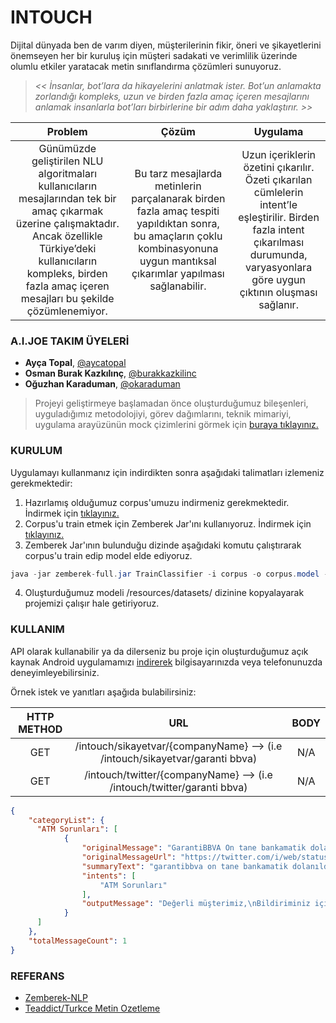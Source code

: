 # INTOUCH
Dijital dünyada ben de varım diyen, müşterilerinin fikir, öneri ve şikayetlerini önemseyen her bir kuruluş için müşteri sadakati ve verimlilik üzerinde olumlu etkiler yaratacak metin sınıflandırma çözümleri sunuyoruz.

>  *<< İnsanlar, bot’lara da hikayelerini anlatmak ister. Bot’un
anlamakta zorlandığı kompleks, uzun ve birden fazla
amaç içeren mesajlarını anlamak insanlarla bot’ları
birbirlerine bir adım daha yaklaştırır. >>*


| Problem | Çözüm | Uygulama |
|     :---:      |     :---:      |     :---:      |
| Günümüzde geliştirilen NLU algoritmaları kullanıcıların mesajlarından tek bir amaç çıkarmak üzerine çalışmaktadır. Ancak özellikle Türkiye’deki kullanıcıların kompleks, birden fazla amaç içeren mesajları bu şekilde çözümlenemiyor.   | Bu tarz mesajlarda metinlerin parçalanarak birden fazla amaç tespiti yapıldıktan sonra, bu amaçların çoklu kombinasyonuna uygun mantıksal çıkarımlar yapılması sağlanabilir.     | Uzun içeriklerin özetini çıkarılır. Özeti çıkarılan cümlelerin intent’le eşleştirilir. Birden fazla intent çıkarılması durumunda, varyasyonlara göre uygun çıktının oluşması sağlanır.    |


### A.I.JOE TAKIM ÜYELERİ
* **Ayça Topal**, [@aycatopal](https://github.com/aycatopal)
* **Osman Burak Kazkılınç**, [@burakkazkilinc](https://github.com/burakkazkilinc)
* **Oğuzhan Karaduman**, [@okaraduman](https://github.com/okaraduman)

> Projeyi geliştirmeye başlamadan önce oluşturduğumuz bileşenleri, uyguladığımız metodolojiyi, görev dağımlarını, teknik mimariyi, uygulama arayüzünün mock çizimlerini görmek için [buraya tıklayınız.](https://trello.com/b/uHX7tQjW/intouch)


### KURULUM
Uygulamayı kullanmanız için indirdikten sonra aşağıdaki talimatları izlemeniz gerekmektedir:

1. Hazırlamış olduğumuz corpus'umuzu indirmeniz gerekmektedir. İndirmek için [tıklayınız.](https://drive.google.com/drive/folders/1X8ED-3wyIGODAhFokCxZ17exP1lyrhGy?usp=sharing)
2. Corpus'u train etmek için Zemberek Jar'ını kullanıyoruz. İndirmek için [tıklayınız.](https://drive.google.com/drive/folders/1X8ED-3wyIGODAhFokCxZ17exP1lyrhGy?usp=sharing)
3. Zemberek Jar'ının bulunduğu dizinde aşağıdaki komutu çalıştırarak corpus'u train edip model elde ediyoruz.
```java
java -jar zemberek-full.jar TrainClassifier -i corpus -o corpus.model -lr 0.1 -ec 50
```
4. Oluşturduğumuz modeli /resources/datasets/ dizinine kopyalayarak projemizi çalışır hale getiriyoruz.

### KULLANIM
API olarak kullanabilir ya da dilerseniz bu proje için oluşturduğumuz açık kaynak Android uygulamamızı [indirerek](https://github.com/okaraduman/intouch-android) bilgisayarınızda veya telefonunuzda deneyimleyebilirsiniz. 

Örnek istek ve yanıtları aşağıda bulabilirsiniz: 

| HTTP METHOD | URL | BODY |
|     :---:      |     :---:      |     :---:      |
| GET   | /intouch/sikayetvar/{companyName}  --> (i.e /intouch/sikayetvar/garanti bbva)   | N/A    |
| GET   | /intouch/twitter/{companyName}  --> (i.e /intouch/twitter/garanti bbva)   | N/A    |

```json
{
    "categoryList": {
      "ATM Sorunları": [
            {
                "originalMessage": "GarantiBBVA On tane bankamatik dolandım atmlerinizde para yok bu ne rezillik sabah kurban parası verecez neden önlemlerinizi almıyorsunuz.",
                "originalMessageUrl": "https://twitter.com/i/web/status/1288932163832950784",
                "summaryText": "garantibbva on tane bankamatik dolanıldım Atm'lerinizde para yok bu ne rezillik sabah kurban parası vereceğiz neden önlemlerinizi almıyorsunuz .",
                "intents": [
                    "ATM Sorunları"
                ],
                "outputMessage": "Değerli müşterimiz,\nBildiriminiz için teşekkür ederiz.\n\nATM'lerimiz ile ilgili talebinizi incelemeye aldık. Konuyu inceleyerek size dönüş yapabilmemiz için iletişim bilgilerinizi de iletmenizi rica ederiz.\nİyi günler dileriz.  \n\nSaygılarımızla,\nGARANTİ BBVA"
            }
      ]
    },
    "totalMessageCount": 1
}
```

### REFERANS
* [Zemberek-NLP](https://github.com/ahmetaa/zemberek-nlp)
* [Teaddict/Turkce Metin Ozetleme](https://github.com/teaddict/turkce-metin-ozetleme-scala)

